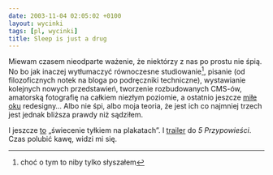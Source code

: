 ```yaml
---
date: 2003-11-04 02:05:02 +0100
layout: wycinki
tags: [pl, wycinki]
title: Sleep is just a drug
---
```


Miewam czasem nieodparte ważenie, że niektórzy z nas po prostu nie śpią. No bo jak inaczej wytłumaczyć równoczesne studiowanie[^1], pisanie (od filozoficznych notek na bloga po podręczniki techniczne), wystawianie kolejnych nowych przedstawień, tworzenie rozbudowanych CMS-ów, amatorską fotografię na całkiem niezłym poziomie, a ostatnio jeszcze [miłe](http://kapelan68.net/ 'kapelan68') [oku](http://teatr-a.art.pl/ 'Teatr A') redesigny… Albo nie śpi, albo moja teoria, że jest ich co najmniej trzech jest jednak bliższa prawdy niż sądziłem.

I jeszcze [to](http://teatr-a.art.pl/spektakl/kwidam 'kiedyś – plakat do „Rzeczy Ostatnich”') „świecenie tyłkiem na plakatach”. I [trailer](http://teatr-a.art.pl/spektakl/5p 'Teatr A | video') do <cite>5 Przypowieści</cite>. Czas polubić kawę, widzi mi się.

[^1]: choć o tym to niby tylko słyszałem
